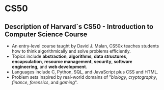 # CS50

## Description of Harvard`s CS50 - Introduction to Computer Science Course

<ul>
  <li>An entry-level course taught by David J. Malan, CS50x teaches students how to think algorithmically and solve problems efficiently.</li>
  <li>Topics include <strong>abstraction</strong>, <strong>algorithms</strong>, <strong>data structures</strong>, <strong>encapsulation</strong>, <strong>resource management</strong>, <strong>security</strong>, <strong>software engineering</strong>, and <strong>web development</strong>.</li>
  <li>Languages include C, Python, SQL, and JavaScript plus CSS and HTML.</li>
  <li>Problem sets inspired by real-world domains of "<em>biology</em>, <em>cryptography</em>, <em>finance</em>, <em>forensics</em>, and <em>gaming</em>".</li>
</ul>

